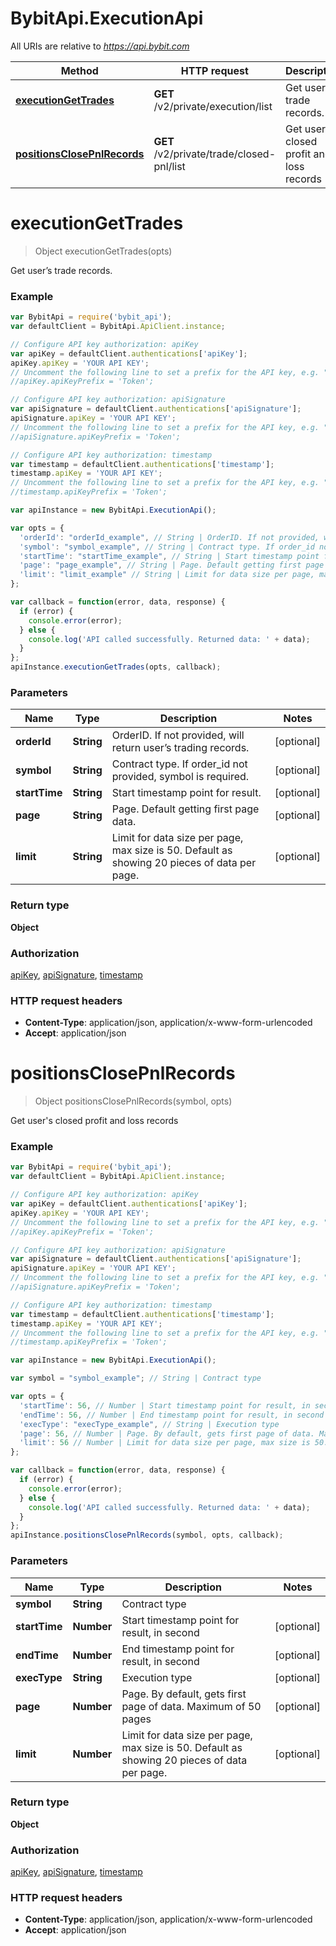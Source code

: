 # BybitApi.ExecutionApi

All URIs are relative to *https://api.bybit.com*

Method | HTTP request | Description
------------- | ------------- | -------------
[**executionGetTrades**](ExecutionApi.md#executionGetTrades) | **GET** /v2/private/execution/list | Get user’s trade records.
[**positionsClosePnlRecords**](ExecutionApi.md#positionsClosePnlRecords) | **GET** /v2/private/trade/closed-pnl/list | Get user&#39;s closed profit and loss records


<a name="executionGetTrades"></a>
# **executionGetTrades**
> Object executionGetTrades(opts)

Get user’s trade records.

### Example
```javascript
var BybitApi = require('bybit_api');
var defaultClient = BybitApi.ApiClient.instance;

// Configure API key authorization: apiKey
var apiKey = defaultClient.authentications['apiKey'];
apiKey.apiKey = 'YOUR API KEY';
// Uncomment the following line to set a prefix for the API key, e.g. "Token" (defaults to null)
//apiKey.apiKeyPrefix = 'Token';

// Configure API key authorization: apiSignature
var apiSignature = defaultClient.authentications['apiSignature'];
apiSignature.apiKey = 'YOUR API KEY';
// Uncomment the following line to set a prefix for the API key, e.g. "Token" (defaults to null)
//apiSignature.apiKeyPrefix = 'Token';

// Configure API key authorization: timestamp
var timestamp = defaultClient.authentications['timestamp'];
timestamp.apiKey = 'YOUR API KEY';
// Uncomment the following line to set a prefix for the API key, e.g. "Token" (defaults to null)
//timestamp.apiKeyPrefix = 'Token';

var apiInstance = new BybitApi.ExecutionApi();

var opts = { 
  'orderId': "orderId_example", // String | OrderID. If not provided, will return user’s trading records.
  'symbol': "symbol_example", // String | Contract type. If order_id not provided, symbol is required.
  'startTime': "startTime_example", // String | Start timestamp point for result.
  'page': "page_example", // String | Page. Default getting first page data.
  'limit': "limit_example" // String | Limit for data size per page, max size is 50. Default as showing 20 pieces of data per page.
};

var callback = function(error, data, response) {
  if (error) {
    console.error(error);
  } else {
    console.log('API called successfully. Returned data: ' + data);
  }
};
apiInstance.executionGetTrades(opts, callback);
```

### Parameters

Name | Type | Description  | Notes
------------- | ------------- | ------------- | -------------
 **orderId** | **String**| OrderID. If not provided, will return user’s trading records. | [optional] 
 **symbol** | **String**| Contract type. If order_id not provided, symbol is required. | [optional] 
 **startTime** | **String**| Start timestamp point for result. | [optional] 
 **page** | **String**| Page. Default getting first page data. | [optional] 
 **limit** | **String**| Limit for data size per page, max size is 50. Default as showing 20 pieces of data per page. | [optional] 

### Return type

**Object**

### Authorization

[apiKey](../README.md#apiKey), [apiSignature](../README.md#apiSignature), [timestamp](../README.md#timestamp)

### HTTP request headers

 - **Content-Type**: application/json, application/x-www-form-urlencoded
 - **Accept**: application/json

<a name="positionsClosePnlRecords"></a>
# **positionsClosePnlRecords**
> Object positionsClosePnlRecords(symbol, opts)

Get user&#39;s closed profit and loss records

### Example
```javascript
var BybitApi = require('bybit_api');
var defaultClient = BybitApi.ApiClient.instance;

// Configure API key authorization: apiKey
var apiKey = defaultClient.authentications['apiKey'];
apiKey.apiKey = 'YOUR API KEY';
// Uncomment the following line to set a prefix for the API key, e.g. "Token" (defaults to null)
//apiKey.apiKeyPrefix = 'Token';

// Configure API key authorization: apiSignature
var apiSignature = defaultClient.authentications['apiSignature'];
apiSignature.apiKey = 'YOUR API KEY';
// Uncomment the following line to set a prefix for the API key, e.g. "Token" (defaults to null)
//apiSignature.apiKeyPrefix = 'Token';

// Configure API key authorization: timestamp
var timestamp = defaultClient.authentications['timestamp'];
timestamp.apiKey = 'YOUR API KEY';
// Uncomment the following line to set a prefix for the API key, e.g. "Token" (defaults to null)
//timestamp.apiKeyPrefix = 'Token';

var apiInstance = new BybitApi.ExecutionApi();

var symbol = "symbol_example"; // String | Contract type

var opts = { 
  'startTime': 56, // Number | Start timestamp point for result, in second
  'endTime': 56, // Number | End timestamp point for result, in second
  'execType': "execType_example", // String | Execution type
  'page': 56, // Number | Page. By default, gets first page of data. Maximum of 50 pages
  'limit': 56 // Number | Limit for data size per page, max size is 50. Default as showing 20 pieces of data per page.
};

var callback = function(error, data, response) {
  if (error) {
    console.error(error);
  } else {
    console.log('API called successfully. Returned data: ' + data);
  }
};
apiInstance.positionsClosePnlRecords(symbol, opts, callback);
```

### Parameters

Name | Type | Description  | Notes
------------- | ------------- | ------------- | -------------
 **symbol** | **String**| Contract type | 
 **startTime** | **Number**| Start timestamp point for result, in second | [optional] 
 **endTime** | **Number**| End timestamp point for result, in second | [optional] 
 **execType** | **String**| Execution type | [optional] 
 **page** | **Number**| Page. By default, gets first page of data. Maximum of 50 pages | [optional] 
 **limit** | **Number**| Limit for data size per page, max size is 50. Default as showing 20 pieces of data per page. | [optional] 

### Return type

**Object**

### Authorization

[apiKey](../README.md#apiKey), [apiSignature](../README.md#apiSignature), [timestamp](../README.md#timestamp)

### HTTP request headers

 - **Content-Type**: application/json, application/x-www-form-urlencoded
 - **Accept**: application/json

